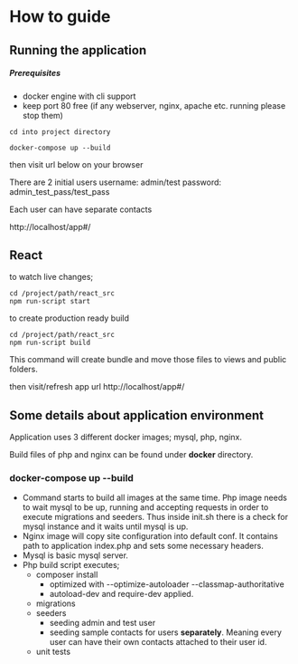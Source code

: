 
# How to guide

## Running the application

##### Prerequisites

- docker engine with cli support
- keep port 80 free (if any webserver, nginx, apache etc. running please stop them)

```
cd into project directory

docker-compose up --build
```

then visit url below on your browser

There are 2 initial users
username: admin/test
password: admin_test_pass/test_pass

Each user can have separate contacts

http://localhost/app#/

## React
to watch live changes;

```
cd /project/path/react_src
npm run-script start
```

to create production ready build

```
cd /project/path/react_src
npm run-script build
```

This command will create bundle and move those files to views and public folders.

then visit/refresh app url
http://localhost/app#/

## Some details about application environment

Application uses 3 different docker images; mysql, php, nginx.

Build files of php and nginx can be found under **docker** directory.

### docker-compose up --build
- Command starts to build all images at the same time. Php image needs to wait mysql to be up, running and accepting requests in order to execute migrations and seeders. Thus inside init.sh there is a check for mysql instance and it waits until mysql is up.
- Nginx image will copy site configuration into default conf. It contains path to application index.php and sets some necessary headers.
- Mysql is basic mysql server.
- Php build script executes;
  - composer install
    - optimized with --optimize-autoloader --classmap-authoritative
    - autoload-dev and require-dev applied.
  - migrations
  - seeders
    - seeding admin and test user
    - seeding sample contacts for users **separately**. Meaning every user can have their own contacts attached to their user id.
  - unit tests